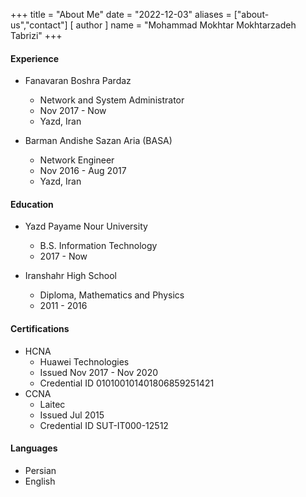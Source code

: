 +++
title = "About Me"
date = "2022-12-03"
aliases = ["about-us","contact"]
[ author ]
  name = "Mohammad Mokhtar Mokhtarzadeh Tabrizi"
+++


#### Experience
* Fanavaran Boshra Pardaz
  * Network and System Administrator
  * Nov 2017 - Now 
  * Yazd, Iran

* Barman Andishe Sazan Aria (BASA)
  * Network Engineer
  * Nov 2016 - Aug 2017
  * Yazd, Iran

#### Education
* Yazd Payame Nour University
  * B.S. Information Technology
  * 2017 - Now

* Iranshahr High School
  * Diploma, Mathematics and Physics
  * 2011 - 2016

#### Certifications
* HCNA
  * Huawei Technologies
  * Issued Nov 2017 - Nov 2020
  * Credential ID 010100101401806859251421
* CCNA
  * Laitec
  * Issued Jul 2015
  * Credential ID SUT-IT000-12512

#### Languages
* Persian
* English
